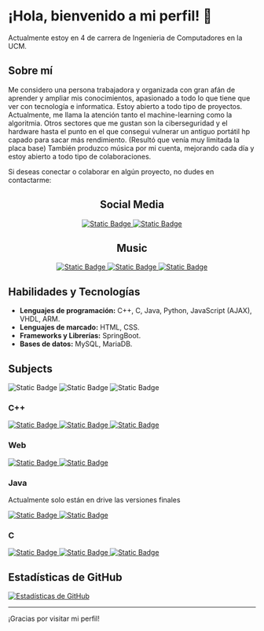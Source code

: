 # ¡Hola, bienvenido a mi perfil! 👋

Actualmente estoy en 4 de carrera de Ingenieria de Computadores en la UCM.

## Sobre mí

Me considero una persona trabajadora y organizada con gran afán de aprender y ampliar mis conocimientos, apasionado a todo lo que tiene que ver con tecnología e informatica. Estoy abierto a todo tipo de proyectos. 
Actualmente, me llama la atención tanto el machine-learning como la algoritmia. Otros sectores que me gustan son la ciberseguridad y el hardware hasta el punto en el que consegui vulnerar un antiguo portátil hp capado para sacar más rendimiento. 
(Resultó que venía muy limitada la placa base)
También produzco música por mi cuenta, mejorando cada día y estoy abierto a todo tipo de colaboraciones.

Si deseas conectar o colaborar en algún proyecto, no dudes en contactarme:


<h2 align="center">Social Media</h2>
<div align="center">
  <a href="mailto:daviddfdiaz@gmail.com">
    <img alt="Static Badge" src="https://img.shields.io/badge/Gmail-D14836?logo=gmail&logoColor=white">
  </a>   
  <a href="https://www.linkedin.com/in/david-ferreras-d%C3%ADaz-6131962a5/">
    <img alt="Static Badge" src="https://custom-icon-badges.demolab.com/badge/LinkedIn-0A66C2?logo=linkedin-white&logoColor=fff">
  </a> 
</div>

<h2 align="center">Music</h2>
<div align="center">
  <a href="mailto:daviddfdiaz@gmail.com">
    <img alt="Static Badge" src="https://img.shields.io/badge/Gmail-D14836?Size=auto&logo=gmail&logoColor=white">
  </a> 
  <a href="https://open.spotify.com/intl-es/artist/5Nj4I1gm4DoRHijIjHEcx2?si=pk6iMAY-SYyRQUT4v0xdbw">
    <img alt="Static Badge" src="https://img.shields.io/badge/Spotify-1ED760?logo=spotify&logoColor=white">
  </a>

  <a href="https://soundcloud.com/musicbydvss">
    <img alt="Static Badge" src="https://img.shields.io/badge/Soundcloud-FF3300?logo=Soundcloud&logoColor=white">
  </a>
</div>

## Habilidades y Tecnologías

- **Lenguajes de programación:** C++, C, Java, Python, JavaScript (AJAX), VHDL, ARM.
- **Lenguajes de marcado:** HTML, CSS.
- **Frameworks y Librerías:** SpringBoot.
- **Bases de datos:** MySQL, MariaDB.

## Subjects
 <img alt="Static Badge" src="https://img.shields.io/badge/-Terminado-green?style=auto">
 <img alt="Static Badge" src="https://img.shields.io/badge/-En mantenimiento-blue?style=auto">
 <img alt="Static Badge" src="https://img.shields.io/badge/-No accesible temporalmente-red?style=auto">
 
### C++
  <a href="https://github.com/Lizzen/FAL">
    <img alt="Static Badge" src="https://img.shields.io/badge/FAL-Fundamentos de Algoritmos-green?style=auto">
  </a>
  <a href="https://github.com/Lizzen/ED">
    <img alt="Static Badge" src="https://img.shields.io/badge/ED-Estructura de Datos-green?style=auto">
  </a>
  <a href="https://github.com/Lizzen/DA">
    <img alt="Static Badge" src="https://img.shields.io/badge/DA-Diseño de algoritmos-blue?style=auto">
  </a>

### Web
  <a href="https://github.com/Lizzen/WEB-Tarkov-Trading-Hub-Part-2">
    <img alt="Static Badge" src="https://img.shields.io/badge/SW-Tarkov Trading Hub Part 2 (Sistemas Web)-green?style=auto">
  </a>
    <a href="https://github.com/Lizzen/WEB-GG">
    <img alt="Static Badge" src="https://img.shields.io/badge/IW-GG (Ingeniería Web)-green?style=auto">
  </a>

### Java
<p>Actualmente solo están en drive las versiones finales</p>

  <a href="https://github.com/Lizzen/">
    <img alt="Static Badge" src="https://img.shields.io/badge/TP1-Tecnología de la programación 1-red?style=auto">
  </a>
  <a href="https://github.com/Lizzen/">
    <img alt="Static Badge" src="https://img.shields.io/badge/TP2-Tecnología de la programación 2-red?style=auto">
  </a>

### C
  <a href="https://github.com/Lizzen/SO">
    <img alt="Static Badge" src="https://img.shields.io/badge/SO-Sistemas Operativos-blue?style=auto">
  </a>
  <a href="https://github.com/Lizzen/ASO">
    <img alt="Static Badge" src="https://img.shields.io/badge/ASO-Ampliación de Sistemas Operativos-green?style=auto">
  </a>
  <a href="https://github.com/Lizzen/PSyD">
    <img alt="Static Badge" src="https://img.shields.io/badge/PSyD-Programación de Sistemas y Dispositivos-green?style=auto">
  </a>
  
## Estadísticas de GitHub

[![Estadísticas de GitHub](https://github-readme-stats.vercel.app/api?username=Lizzen&show_icons=true&theme=radical)](https://github.com/Lizzen)

---

¡Gracias por visitar mi perfil!


<!--
**Lizzen/Lizzen** is a ✨ _special_ ✨ repository because its `README.md` (this file) appears on your GitHub profile.

Here are some ideas to get you started:

- 🔭 I’m currently working on ...
- 🌱 I’m currently learning ...
- 👯 I’m looking to collaborate on ...
- 🤔 I’m looking for help with ...
- 💬 Ask me about ...
- 📫 How to reach me: ...
- 😄 Pronouns: ...
- ⚡ Fun fact: ...
-->
